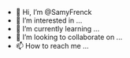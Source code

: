 - 👋 Hi, I’m @SamyFrenck
- 👀 I’m interested in ...
- 🌱 I’m currently learning ...
- 💞️ I’m looking to collaborate on ...
- 📫 How to reach me ...

<!---
SamyFrenck/SamyFrenck is a ✨ special ✨ repository because its `README.md` (this file) appears on your GitHub profile.
You can click the Preview link to take a look at your changes.
--->
